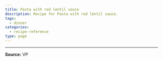 ```yaml
---
title: Pasta with red lentil sauce
description: Recipe for Pasta with red lentil sauce.
tags:
  - dinner
categories:
  - recipe-reference
type: page
---
```


---

**Source:** VP